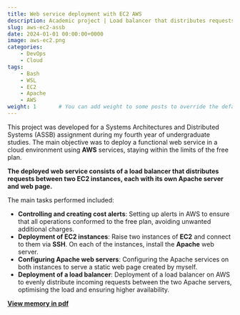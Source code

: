 ```yaml
---
title: Web service deployment with EC2 AWS
description: Academic project | Load balancer that distributes requests between two EC2 instances, each with its own Apache server and web page.
slug: aws-ec2-assb
date: 2024-01-01 00:00:00+0000
image: aws-ec2.png
categories:
    - DevOps
    - Cloud
tags:
    - Bash
    - WSL
    - EC2
    - Apache
    - AWS
weight: 1       # You can add weight to some posts to override the default sorting (date descending)
---
```


This project was developed for a Systems Architectures and Distributed Systems (ASSB) assignment during my fourth year of undergraduate studies. The main objective was to deploy a functional web service in a cloud environment using **AWS** services, staying within the limits of the free plan.

**The deployed web service consists of a load balancer that distributes requests between two EC2 instances, each with its own Apache server and web page.**

The main tasks performed included:

- **Controlling and creating cost alerts**: Setting up alerts in AWS to ensure that all operations conformed to the free plan, avoiding unwanted additional charges.
- **Deployment of EC2 instances**: Raise two instances of **EC2** and connect to them via **SSH**. On each of the instances, install the **Apache** web server.
- **Configuring Apache web servers**: Configuring the Apache services on both instances to serve a static web page created by myself.
- **Deployment of a load balancer**: Deployment of a load balancer on AWS to evenly distribute incoming requests between the two Apache servers, optimising the load and ensuring higher availability.


[**View memory in pdf**](/post/aws-ec2-assb/assb-aes-ec2.pdf)

